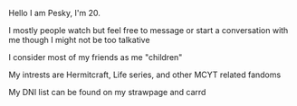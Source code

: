 Hello I am Pesky, I'm 20.

I mostly people watch but feel free to message or start a conversation with me though I might not be too talkative 

I consider most of my friends as me "children" 

My intrests are Hermitcraft, Life series, and other MCYT related fandoms

My DNI list can be found on my strawpage and carrd
